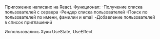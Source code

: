 Приложение написано на React. 
Функционал: 
-Получение списка пользователей с сервера
-Рендер списка пользователей
-Поиск по пользователей по имени, фамилии и email
-Добавление пользователей в список приглашений

Использовались Хуки UseState, UseEffect

